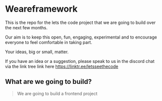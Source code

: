 # Weareframework
This is the repo for the lets the code project that we are going to build over the next few months.

Our aim is to keep this open, fun, engaging, experimental and to encourage everyone to feel comfortable in taking part.

Your ideas, big or small, matter.

If you have an idea or a suggestion, please speak to us in the discord chat via the link tree link here https://linktr.ee/letsseethecode

## What are we going to build?

> We are going to build a frontend project
